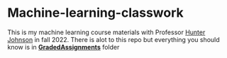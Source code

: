 # Machine-learning-classwork
This is my machine learning course materials with Professor [Hunter Johnson](https://www.linkedin.com/in/hunter-johnson-5114488/) in fall 2022.
There is alot to this repo but everything you should know is in [**GradedAssignments**](GradedAssignments) folder
